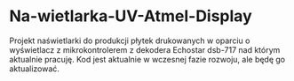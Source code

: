 # Na-wietlarka-UV-Atmel-Display
Projekt naświetlarki do produkcji płytek drukowanych w oparciu o wyświetlacz z mikrokontrolerem z dekodera Echostar dsb-717 nad którym aktualnie pracuję. Kod jest aktualnie w wczesnej fazie rozwoju, ale będę go aktualizować. 
